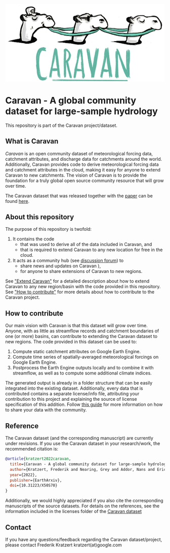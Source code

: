 ![](caravan-long-logo.png)

# Caravan - A global community dataset for large-sample hydrology

This repository is part of the Caravan project/dataset.

## What is Caravan

_Caravan_ is an open community dataset of meteorological forcing data, catchment attributes, and discharge data for catchments around the world. Additionally, Caravan provides code to derive meteorological forcing data and catchment attributes in the cloud, making it easy for anyone to extend Caravan to new catchments. The vision of Caravan is to provide the foundation for a truly global open source community resource that will grow over time. 

The Caravan dataset that was released together with the [paper](https://eartharxiv.org/repository/view/3345/) can be found [here](https://doi.org/10.5281/zenodo.7387919).

## About this repository

The purpose of this repository is twofold:

1. It contains the code  
    - that was used to derive all of the data included in Caravan, and 
    - that is required to extend Caravan to any new location for free in the cloud.
2. It acts as a community hub (see [discussion forum](https://github.com/kratzert/caravan/discussions)) to
    - share news and updates on Caravan ),
    - for anyone to share extensions of Caravan to new regions.

See ["Extend Caravan"](https://github.com/kratzert/Caravan/wiki/Extending-Caravan-with-new-basins) for a detailed description about how to extend Caravan to any new region/basin with the code provided in this repository. See ["How to contribute"](#how-to-contribute) for more details about how to contribute to the Caravan project.

## How to contribute

Our main vision with Caravan is that this dataset will grow over time. Anyone, with as little as streamflow records and catchment boundaries of one (or more) basins, can contribute to extending the Caravan dataset to new regions. The code provided in this dataset can be used to:

1. Compute static catchment attributes on Google Earth Engine.
2. Compute time series of spatially-averaged meteorological forcings on Google Earth Engine.
3. Postprocess the Earth Engine outputs locally and to combine it with streamflow, as well as to compute some additional climate indices.

The generated output is already in a folder structure that can be easily integrated into the existing dataset. Additionally, every data that is contributed contains a separate license/info file, attributing your contribution to this project and explaining the source of license specification of this addition. Follow [this guide](https://github.com/kratzert/Caravan/wiki/Sharing-New-Data) for more information on how to share your data with the community.

## Reference

The Caravan dataset (and the corresponding manuscript) are currently under revisions. If you use the Caravan dataset in your research/work, the recommended citation is:

```bib
@article{kratzert2022caravan,
  title={Caravan - A global community dataset for large-sample hydrology},
  author={Kratzert, Frederik and Nearing, Grey and Addor, Nans and Erickson, Tyler and Gauch, Martin and Gilon, Oren and Gudmundsson, Lukas and Hassidim, Avinatan and Klotz, Daniel and Nevo, Sella and Shalev, Guy and Matias, Yossi},
  year={2022},
  publisher={EarthArxiv},
  doi={10.31223/X50S70}
}
```

Additionally, we would highly appreciated if you also cite the corresponding manuscripts of the source datasets. For details on the references, see the information included in the licenses folder of the [Caravan dataset](https://doi.org/10.5281/zenodo.7387919)

## Contact

If you have any questions/feedback regarding the Caravan dataset/project, please contact Frederik Kratzert kratzert(at)google.com
